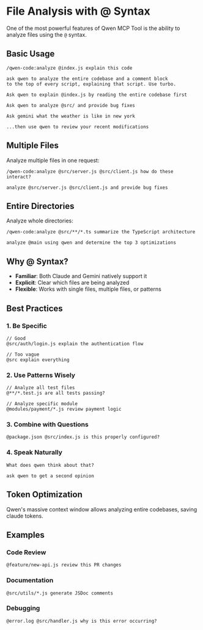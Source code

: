 # File Analysis with @ Syntax

One of the most powerful features of Qwen MCP Tool is the ability to analyze files using the `@` syntax.

## Basic Usage

```
/qwen-code:analyze @index.js explain this code
```
```
ask qwen to analyze the entire codebase and a comment block 
to the top of every script, explaining that script. Use turbo.
```
```
Ask qwen to explain @index.js by reading the entire codebase first
```
```
Ask qwen to analyze @src/ and provide bug fixes
```
```
Ask gemini what the weather is like in new york
```
```
...then use qwen to review your recent modifications
```
## Multiple Files

Analyze multiple files in one request:
```
/qwen-code:analyze @src/server.js @src/client.js how do these interact?
```
```
analyze @src/server.js @src/client.js and provide bug fixes
```

## Entire Directories

Analyze whole directories:
```
/qwen-code:analyze @src/**/*.ts summarize the TypeScript architecture
```
```
analyze @main using qwen and determine the top 3 optimizations
```

## Why @ Syntax?

- **Familiar**: Both Claude and Gemini natively support it
- **Explicit**: Clear which files are being analyzed
- **Flexible**: Works with single files, multiple files, or patterns

## Best Practices

### 1. Be Specific
```
// Good
@src/auth/login.js explain the authentication flow

// Too vague
@src explain everything
```

### 2. Use Patterns Wisely
```
// Analyze all test files
@**/*.test.js are all tests passing?

// Analyze specific module
@modules/payment/*.js review payment logic
```

### 3. Combine with Questions
```
@package.json @src/index.js is this properly configured?
```

### 4. Speak Naturally
```
What does qwen think about that?
```
```
ask qwen to get a second opinion
```

## Token Optimization

Qwen's massive context window allows analyzing entire codebases, saving claude tokens.

## Examples

### Code Review
```
@feature/new-api.js review this PR changes
```

### Documentation
```
@src/utils/*.js generate JSDoc comments
```

### Debugging
```
@error.log @src/handler.js why is this error occurring?
```